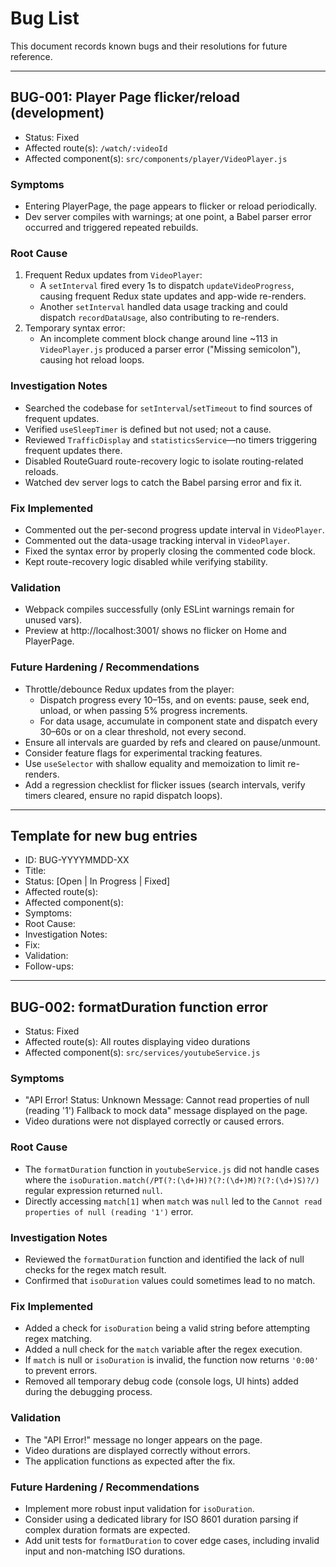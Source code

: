 # Bug List

This document records known bugs and their resolutions for future reference.

---

## BUG-001: Player Page flicker/reload (development)

- Status: Fixed
- Affected route(s): `/watch/:videoId`
- Affected component(s): `src/components/player/VideoPlayer.js`

### Symptoms
- Entering PlayerPage, the page appears to flicker or reload periodically.
- Dev server compiles with warnings; at one point, a Babel parser error occurred and triggered repeated rebuilds.

### Root Cause
1) Frequent Redux updates from `VideoPlayer`:
   - A `setInterval` fired every 1s to dispatch `updateVideoProgress`, causing frequent Redux state updates and app-wide re-renders.
   - Another `setInterval` handled data usage tracking and could dispatch `recordDataUsage`, also contributing to re-renders.
2) Temporary syntax error:
   - An incomplete comment block change around line ~113 in `VideoPlayer.js` produced a parser error ("Missing semicolon"), causing hot reload loops.

### Investigation Notes
- Searched the codebase for `setInterval`/`setTimeout` to find sources of frequent updates.
- Verified `useSleepTimer` is defined but not used; not a cause.
- Reviewed `TrafficDisplay` and `statisticsService`—no timers triggering frequent updates there.
- Disabled RouteGuard route-recovery logic to isolate routing-related reloads.
- Watched dev server logs to catch the Babel parsing error and fix it.

### Fix Implemented
- Commented out the per-second progress update interval in `VideoPlayer`.
- Commented out the data-usage tracking interval in `VideoPlayer`.
- Fixed the syntax error by properly closing the commented code block.
- Kept route-recovery logic disabled while verifying stability.

### Validation
- Webpack compiles successfully (only ESLint warnings remain for unused vars).
- Preview at http://localhost:3001/ shows no flicker on Home and PlayerPage.

### Future Hardening / Recommendations
- Throttle/debounce Redux updates from the player:
  - Dispatch progress every 10–15s, and on events: pause, seek end, unload, or when passing 5% progress increments.
  - For data usage, accumulate in component state and dispatch every 30–60s or on a clear threshold, not every second.
- Ensure all intervals are guarded by refs and cleared on pause/unmount.
- Consider feature flags for experimental tracking features.
- Use `useSelector` with shallow equality and memoization to limit re-renders.
- Add a regression checklist for flicker issues (search intervals, verify timers cleared, ensure no rapid dispatch loops).

---

## Template for new bug entries

- ID: BUG-YYYYMMDD-XX
- Title:
- Status: [Open | In Progress | Fixed]
- Affected route(s):
- Affected component(s):
- Symptoms:
- Root Cause:
- Investigation Notes:
- Fix:
- Validation:
- Follow-ups:

---

## BUG-002: formatDuration function error

- Status: Fixed
- Affected route(s): All routes displaying video durations
- Affected component(s): `src/services/youtubeService.js`

### Symptoms
- "API Error! Status: Unknown Message: Cannot read properties of null (reading '1') Fallback to mock data" message displayed on the page.
- Video durations were not displayed correctly or caused errors.

### Root Cause
- The `formatDuration` function in `youtubeService.js` did not handle cases where the `isoDuration.match(/PT(?:(\d+)H)?(?:(\d+)M)?(?:(\d+)S)?/)` regular expression returned `null`.
- Directly accessing `match[1]` when `match` was `null` led to the `Cannot read properties of null (reading '1')` error.

### Investigation Notes
- Reviewed the `formatDuration` function and identified the lack of null checks for the regex match result.
- Confirmed that `isoDuration` values could sometimes lead to no match.

### Fix Implemented
- Added a check for `isoDuration` being a valid string before attempting regex matching.
- Added a null check for the `match` variable after the regex execution.
- If `match` is null or `isoDuration` is invalid, the function now returns `'0:00'` to prevent errors.
- Removed all temporary debug code (console logs, UI hints) added during the debugging process.

### Validation
- The "API Error!" message no longer appears on the page.
- Video durations are displayed correctly without errors.
- The application functions as expected after the fix.

### Future Hardening / Recommendations
- Implement more robust input validation for `isoDuration`.
- Consider using a dedicated library for ISO 8601 duration parsing if complex duration formats are expected.
- Add unit tests for `formatDuration` to cover edge cases, including invalid input and non-matching ISO durations.